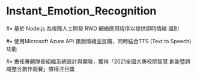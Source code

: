 # Instant_Emotion_Recognition

#•  基於 Node.js 為視障人士開發 RWD 網絡應用程序以提供即時情緒
   識別 

#•  使用Microsoft Azure API 預測情緒並反饋，同時結合TTS
   (Text to Speech)功能

#•  擔任專題隊長組織系統設計與開發，獲得「2021全國大專校院智慧
   創新暨跨域整合創作競賽」值得注目獎
